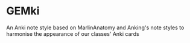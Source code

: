 # GEMki
An Anki note style based on MarlinAnatomy and Anking's note styles to harmonise the appearance of our classes' Anki cards
